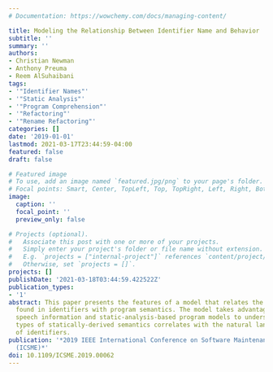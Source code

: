 ```yaml
---
# Documentation: https://wowchemy.com/docs/managing-content/

title: Modeling the Relationship Between Identifier Name and Behavior
subtitle: ''
summary: ''
authors:
- Christian Newman
- Anthony Preuma
- Reem AlSuhaibani
tags:
- '"Identifier Names"'
- '"Static Analysis"'
- '"Program Comprehension"'
- '"Refactoring"'
- '"Rename Refactoring"'
categories: []
date: '2019-01-01'
lastmod: 2021-03-17T23:44:59-04:00
featured: false
draft: false

# Featured image
# To use, add an image named `featured.jpg/png` to your page's folder.
# Focal points: Smart, Center, TopLeft, Top, TopRight, Left, Right, BottomLeft, Bottom, BottomRight.
image:
  caption: ''
  focal_point: ''
  preview_only: false

# Projects (optional).
#   Associate this post with one or more of your projects.
#   Simply enter your project's folder or file name without extension.
#   E.g. `projects = ["internal-project"]` references `content/project/deep-learning/index.md`.
#   Otherwise, set `projects = []`.
projects: []
publishDate: '2021-03-18T03:44:59.422522Z'
publication_types:
- '1'
abstract: This paper presents the features of a model that relates the natural language
  found in identifiers with program semantics. The model takes advantage of part of
  speech information and static-analysis-based program models to understand how different
  types of statically-derived semantics correlates with the natural language meaning
  of identifiers.
publication: '*2019 IEEE International Conference on Software Maintenance and Evolution
  (ICSME)*'
doi: 10.1109/ICSME.2019.00062
---
```

